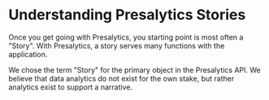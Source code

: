 # Understanding Presalytics Stories

Once you get going with Presalytics, you starting point is most often a "Story".  With Presalytics, a story serves many functions with the application. 

We chose the term "Story" for the primary object in the Presalytics API.  We believe that data analytics do not exist for the own stake, but rather analytics exist to support a narrative.
